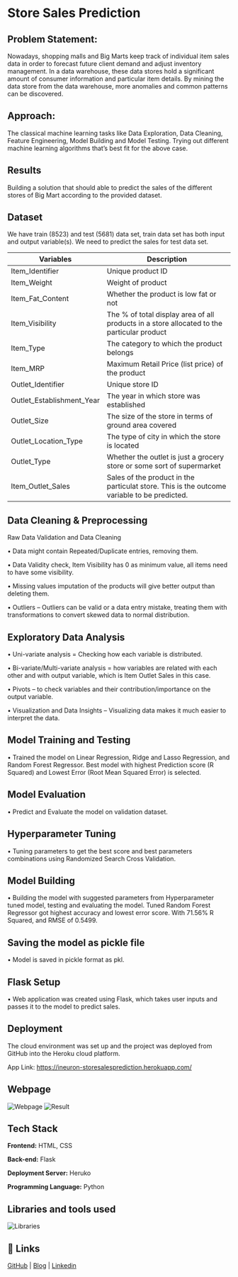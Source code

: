 
# Store Sales Prediction

## Problem Statement:

Nowadays, shopping malls and Big Marts keep track of individual item sales data in
order to forecast future client demand and adjust inventory management. In a data
warehouse, these data stores hold a significant amount of consumer information and
particular item details. By mining the data store from the data warehouse, more
anomalies and common patterns can be discovered.
## Approach:

The classical machine learning tasks like Data Exploration, Data Cleaning,
Feature Engineering, Model Building and Model Testing. Trying out different machine
learning algorithms that’s best fit for the above case.
## Results
Building a solution that should able to predict the sales of the
different stores of Big Mart according to the provided dataset.
## Dataset

We have train (8523) and test (5681) data set, train data set has both input and output
variable(s). We need to predict the sales for test data set.

| Variables | Description
| ------------- | ------------- |
|Item_Identifier| Unique product ID |
|Item_Weight| Weight of product|
|Item_Fat_Content| Whether the product is low fat or not|
|Item_Visibility| The % of total display area of all products in a store allocated to the particular product|
|Item_Type| The category to which the product belongs|
|Item_MRP| Maximum Retail Price (list price) of the product|
|Outlet_Identifier| Unique store ID|
|Outlet_Establishment_Year| The year in which store was established|
|Outlet_Size| The size of the store in terms of ground area covered|
|Outlet_Location_Type| The type of city in which the store is located|
|Outlet_Type| Whether the outlet is just a grocery store or some sort of supermarket|
|Item_Outlet_Sales| Sales of the product in the particulat store. This is the outcome variable to be predicted.|

## Data Cleaning & Preprocessing
 Raw Data Validation and Data Cleaning 

•	Data might contain Repeated/Duplicate entries, removing them.

• Data Validity check, Item Visibility has 0 as minimum value, all items need to have some visibility. 

•	Missing values imputation of the products will give better output than deleting them.

•	Outliers – Outliers can be valid or a data entry mistake, treating them with transformations to convert skewed data to normal distribution.

## Exploratory Data Analysis
•   Uni-variate analysis = Checking how each variable is distributed.

•	Bi-variate/Multi-variate analysis = how variables are related with each other and with output variable, which is Item Outlet Sales in this case.

•	Pivots – to check variables and their contribution/importance on the output variable.

•	Visualization and Data Insights – Visualizing data makes it much easier to interpret the data.

## Model Training and Testing 
•   Trained the model on Linear Regression, Ridge and Lasso Regression, and Random Forest Regressor. Best model with highest Prediction score (R Squared) and Lowest Error (Root Mean Squared Error) is selected.

## Model Evaluation
•   Predict and Evaluate the model on validation dataset.

## Hyperparameter Tuning
•   Tuning parameters to get the best score and best parameters combinations using Randomized Search Cross Validation.

## Model Building
•   Building the model with suggested parameters from Hyperparameter tuned model, testing and evaluating the model. Tuned Random Forest Regressor got highest accuracy and lowest error score. With 71.56% R Squared, and RMSE of 0.5499.

## Saving the model as pickle file
•   Model is saved in pickle format as pkl. 

## Flask Setup
•   Web application was created using Flask, which takes user inputs and passes it to the model to predict sales.

## Deployment
The cloud environment was set up and the project was deployed from GitHub into the Heroku cloud platform. 

App Link: https://ineuron-storesalesprediction.herokuapp.com/

## Webpage
![Webpage](img/Page.png)
![Result](img/result.png)
## Tech Stack
**Frontend:** HTML, CSS

**Back-end:** Flask

**Deployment Server:** Heruko

**Programming Language:** Python

## Libraries and tools used

![Libraries](img/libraries_used.png)

## 🔗 Links
<a href="https://github.com/suhailfazal">GitHub</a> | 
<a href="https://blog.ineuron.ai/@suhailfazaln/">Blog</a> | 
<a href="https://www.linkedin.com/in/suhailfazal/">Linkedin</a>

[comment]: <> ([![Github]&#40;https://github.com/suhailfazal&#41;)

[comment]: <> ([![Blogs]&#40;https://blog.ineuron.ai/@suhailfazaln/&#41;)

[comment]: <> ([![linkedin]&#40;https://www.linkedin.com/in/suhailfazal/&#41;)

